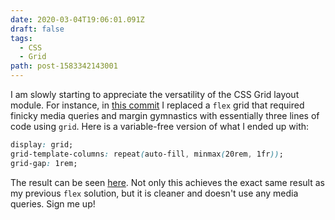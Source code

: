 ```yaml
---
date: 2020-03-04T19:06:01.091Z
draft: false
tags:
  - CSS
  - Grid
path: post-1583342143001
---
```

I am slowly starting to appreciate the versatility of the CSS Grid layout module. For instance, in [this commit](https://github.com/kaishin/swiftui.directory/commit/aaba0e5e96d7642ed25560cc2456890b1cb49f8b) I replaced a `flex` grid that required finicky media queries and margin gymnastics with essentially three lines of code using `grid`. Here is a variable-free version of what I ended up with:

```css
display: grid;
grid-template-columns: repeat(auto-fill, minmax(20rem, 1fr));
grid-gap: 1rem;
```

The result can be seen [here](https://swiftui.directory). Not only this achieves the exact same result as my previous `flex` solution, but it is cleaner and doesn't use any media queries. Sign me up!
